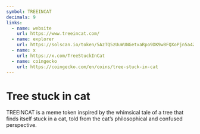 ```yaml
---
symbol: TREEINCAT
decimals: 9
links:
  - name: website
    url: https://www.treeincat.com/
  - name: explorer
    url: https://solscan.io/token/5AzTQ5zUuWUNGetxaRpo9DK9w8FQXoPjn5a4ZXMMmoon
  - name: x
    url: https://x.com/TreeStuckInCat
  - name: coingecko
    url: https://coingecko.com/en/coins/tree-stuck-in-cat
---
```


# Tree stuck in cat

TREEINCAT is a meme token inspired by the whimsical tale of a tree that finds itself stuck in a cat, told from the cat’s philosophical and confused perspective.
